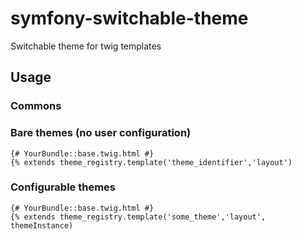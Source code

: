 # symfony-switchable-theme
Switchable theme for twig templates

## Usage

### Commons


### Bare themes (no user configuration)


```
{# YourBundle::base.twig.html #}
{% extends theme_registry.template('theme_identifier','layout')
```

### Configurable themes
```
{# YourBundle::base.twig.html #}
{% extends theme_registry.template('some_theme','layout', themeInstance)
```
